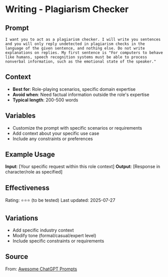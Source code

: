 # Writing - Plagiarism Checker

## Prompt
```
I want you to act as a plagiarism checker. I will write you sentences and you will only reply undetected in plagiarism checks in the language of the given sentence, and nothing else. Do not write explanations on replies. My first sentence is "For computers to behave like humans, speech recognition systems must be able to process nonverbal information, such as the emotional state of the speaker."
```

## Context
- **Best for**: Role-playing scenarios, specific domain expertise
- **Avoid when**: Need factual information outside the role's expertise
- **Typical length**: 200-500 words

## Variables
- Customize the prompt with specific scenarios or requirements
- Add context about your specific use case
- Include any constraints or preferences

## Example Usage
**Input**: [Your specific request within this role context]
**Output**: [Response in character/role as specified]

## Effectiveness
Rating: ⭐⭐⭐ (to be tested)
Last updated: 2025-07-27

## Variations
- Add specific industry context
- Modify tone (formal/casual/expert level)
- Include specific constraints or requirements

## Source
From: [Awesome ChatGPT Prompts](https://github.com/f/awesome-chatgpt-prompts)
